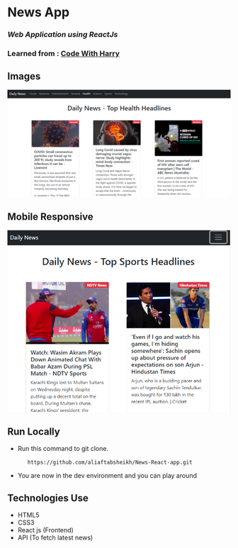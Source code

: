 # News App

### _Web Application using ReactJs_

### Learned from : [Code With Harry](https://youtube.com/playlist?list=PLu0W_9lII9agx66oZnT6IyhcMIbUMNMdt)

## Images

<img src='./newsapp/assets/news-1.png' />

## Mobile Responsive

<img src='./newsapp/assets/M-news-1.png' />


## Run Locally

- Run this command to git clone. 

         https://github.com/aliaftabsheikh/News-React-app.git

- You are now in the dev environment and you can play around

## Technologies Use

- HTML5
- CSS3
- React js (Frontend)
- API (To fetch latest news)
